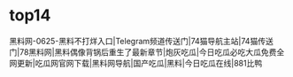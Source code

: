 # top14
黑料网-0625-黑料不打烊入口|Telegram频道传送门|74猫导航主站|74猫传送门|78黑料网|黑料偶像背锅后重生了最新章节|炮灰吃瓜|今日吃瓜必吃大瓜免费全网更新|吃瓜网官网下载|黑料网导航|国产吃瓜|黑料|今日吃瓜在线|881比鸭
